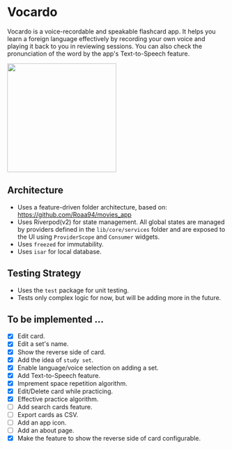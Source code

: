 # Vocardo

Vocardo is a voice-recordable and speakable flashcard app. It helps you learn a foreign language effectively by recording your own voice and playing it back to you in reviewing sessions. You can also check the pronunciation of the word by the app's Text-to-Speech feature.

<img width="250" src="https://github.com/hosikiti/vocardo/assets/1973308/5b4a3589-5035-4f91-a238-a53716616a30"/>

## Architecture 

- Uses a feature-driven folder architecture, based on: https://github.com/Roaa94/movies_app
- Uses Riverpod(v2) for state management. All global states are managed by providers defined in the `lib/core/services` folder and are exposed to the UI using `ProviderScope` and `Consumer` widgets.
- Uses `freezed` for immutability.
- Uses `isar` for local database.

## Testing Strategy

- Uses the `test` package for unit testing.
- Tests only complex logic for now, but will be adding more in the future.

## To be implemented ...

- [x] Edit card.
- [x] Edit a set's name.
- [x] Show the reverse side of card.
- [x] Add the idea of `study set`.
- [x] Enable language/voice selection on adding a set.
- [x] Add Text-to-Speech feature.
- [x] Imprement space repetition algorithm.
- [x] Edit/Delete card while practicing.
- [x] Effective practice algorithm.
- [ ] Add search cards feature.
- [ ] Export cards as CSV.
- [ ] Add an app icon.
- [ ] Add an about page.
- [x] Make the feature to show the reverse side of card configurable.
